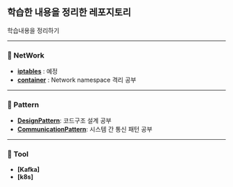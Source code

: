 ## 학습한 내용을 정리한 레포지토리

학습내용을 정리하기

---

### **📌 NetWork**  
- **[iptables]** : 예정
- **[container]** : Network namespace 격리 공부

---

### **📌 Pattern**  
- **[DesignPattern]**: 코드구조 설계 공부 
- **[CommunicationPattern]**: 시스템 간 통신 패턴 공부
---

### **📌 Tool**  
- **[Kafka]**
- **[k8s]**


[iptables]: https://github.com/JONGWOONG-SEON/Learn/tree/master/Network/iptables
[container]: https://github.com/JONGWOONG-SEON/Learn/tree/master/Network/container
[DesignPattern]: https://github.com/JONGWOONG-SEON/Learn/tree/master/Pattern/DesignPattern
[CommunicationPattern]: https://github.com/JONGWOONG-SEON/Learn/tree/master/Pattern/CommunicationPattern